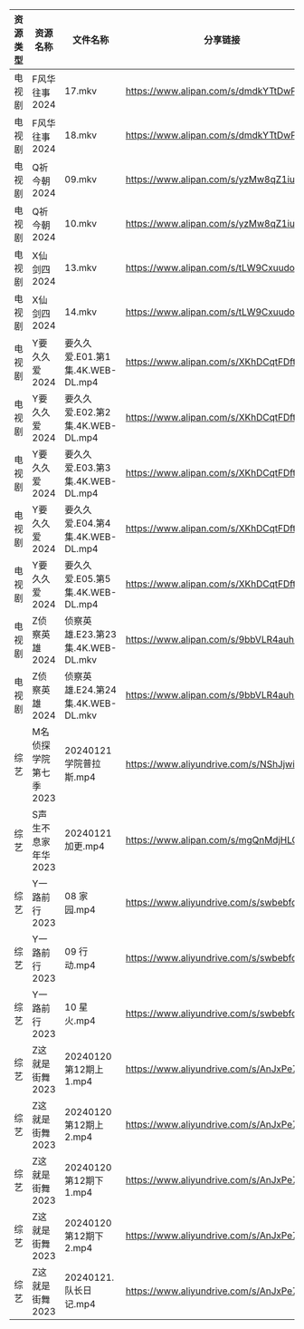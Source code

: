 | 资源类型 | 资源名称          | 文件名称                        | 分享链接                                      | 更新时间                |
| ---- | ------------- | --------------------------- | ----------------------------------------- | ------------------- |
| 电视剧  | F风华往事2024     | 17.mkv                      | https://www.alipan.com/s/dmdkYTtDwPZ      | 2024-01-22 00:05:09 |
| 电视剧  | F风华往事2024     | 18.mkv                      | https://www.alipan.com/s/dmdkYTtDwPZ      | 2024-01-22 00:05:09 |
| 电视剧  | Q祈今朝2024      | 09.mkv                      | https://www.alipan.com/s/yzMw8qZ1iup      | 2024-01-22 00:05:15 |
| 电视剧  | Q祈今朝2024      | 10.mkv                      | https://www.alipan.com/s/yzMw8qZ1iup      | 2024-01-22 00:05:15 |
| 电视剧  | X仙剑四2024      | 13.mkv                      | https://www.alipan.com/s/tLW9CxuudoU      | 2024-01-22 00:05:21 |
| 电视剧  | X仙剑四2024      | 14.mkv                      | https://www.alipan.com/s/tLW9CxuudoU      | 2024-01-22 00:05:21 |
| 电视剧  | Y要久久爱2024     | 要久久爱.E01.第1集.4K.WEB-DL.mp4  | https://www.alipan.com/s/XKhDCqtFDft      | 2024-01-22 00:05:26 |
| 电视剧  | Y要久久爱2024     | 要久久爱.E02.第2集.4K.WEB-DL.mp4  | https://www.alipan.com/s/XKhDCqtFDft      | 2024-01-22 00:05:26 |
| 电视剧  | Y要久久爱2024     | 要久久爱.E03.第3集.4K.WEB-DL.mp4  | https://www.alipan.com/s/XKhDCqtFDft      | 2024-01-22 00:05:25 |
| 电视剧  | Y要久久爱2024     | 要久久爱.E04.第4集.4K.WEB-DL.mp4  | https://www.alipan.com/s/XKhDCqtFDft      | 2024-01-22 00:05:25 |
| 电视剧  | Y要久久爱2024     | 要久久爱.E05.第5集.4K.WEB-DL.mp4  | https://www.alipan.com/s/XKhDCqtFDft      | 2024-01-22 00:05:25 |
| 电视剧  | Z侦察英雄2024     | 侦察英雄.E23.第23集.4K.WEB-DL.mkv | https://www.alipan.com/s/9bbVLR4auhS      | 2024-01-22 20:34:06 |
| 电视剧  | Z侦察英雄2024     | 侦察英雄.E24.第24集.4K.WEB-DL.mkv | https://www.alipan.com/s/9bbVLR4auhS      | 2024-01-22 20:34:06 |
| 综艺   | M名侦探学院第七季2023 | 20240121学院普拉斯.mp4           | https://www.aliyundrive.com/s/NShJjwiMfYg | 2024-01-22 00:06:05 |
| 综艺   | S声生不息家年华2023  | 20240121加更.mp4              | https://www.alipan.com/s/mgQnMdjHLGS      | 2024-01-22 00:06:23 |
| 综艺   | Y一路前行2023     | 08 家园.mp4                   | https://www.aliyundrive.com/s/swbebfcWmjr | 2024-01-22 00:06:42 |
| 综艺   | Y一路前行2023     | 09 行动.mp4                   | https://www.aliyundrive.com/s/swbebfcWmjr | 2024-01-22 00:06:42 |
| 综艺   | Y一路前行2023     | 10 星火.mp4                   | https://www.aliyundrive.com/s/swbebfcWmjr | 2024-01-22 00:06:41 |
| 综艺   | Z这就是街舞2023    | 20240120第12期上1.mp4          | https://www.aliyundrive.com/s/AnJxPe7Xdci | 2024-01-22 00:06:57 |
| 综艺   | Z这就是街舞2023    | 20240120第12期上2.mp4          | https://www.aliyundrive.com/s/AnJxPe7Xdci | 2024-01-22 00:06:57 |
| 综艺   | Z这就是街舞2023    | 20240120第12期下1.mp4          | https://www.aliyundrive.com/s/AnJxPe7Xdci | 2024-01-22 00:06:57 |
| 综艺   | Z这就是街舞2023    | 20240120第12期下2.mp4          | https://www.aliyundrive.com/s/AnJxPe7Xdci | 2024-01-22 00:06:56 |
| 综艺   | Z这就是街舞2023    | 20240121.队长日记.mp4           | https://www.aliyundrive.com/s/AnJxPe7Xdci | 2024-01-22 00:06:56 |
